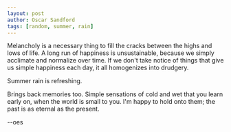 ```yaml
---
layout: post
author: Oscar Sandford
tags: [random, summer, rain]
---
```


Melancholy is a necessary thing to fill the cracks between the highs and lows of life. A long run of happiness is unsustainable, because we simply acclimate and normalize over time. If we don't take notice of things that give us simple happiness each day, it all homogenizes into drudgery.

Summer rain is refreshing.

Brings back memories too. Simple sensations of cold and wet that you learn early on, when the world is small to you. I'm happy to hold onto them; the past is as eternal as the present.

--oes
